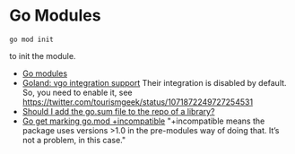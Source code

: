 # Go Modules

```
go mod init
```

to init the module.

 - [Go modules](https://github.com/golang/go/wiki/Modules)
 - [Goland: vgo integration support](https://blog.jetbrains.com/go/2018/05/18/vgo-integration-support/) Their integration is disabled by default. So, you need to enable it, see https://twitter.com/tourismgeek/status/1071872249727254531
 - [Should I add the go.sum file to the repo of a library?](https://www.reddit.com/r/golang/comments/97dxj1/should_i_add_the_gosum_file_to_the_repo_of_a/)
 - [Go get marking go.mod +incompatible](https://forum.golangbridge.org/t/go-get-marking-go-mod-incompatible/10686) "+incompatible means the package uses versions >1.0 in the pre-modules way of doing that. It’s not a problem, in this case."
